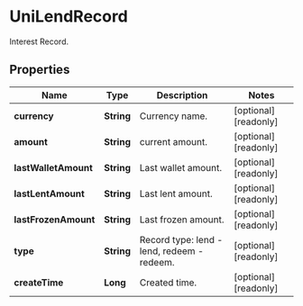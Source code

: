 
# UniLendRecord

Interest Record.

## Properties

Name | Type | Description | Notes
------------ | ------------- | ------------- | -------------
**currency** | **String** | Currency name. |  [optional] [readonly]
**amount** | **String** | current amount. |  [optional] [readonly]
**lastWalletAmount** | **String** | Last wallet amount. |  [optional] [readonly]
**lastLentAmount** | **String** | Last lent amount. |  [optional] [readonly]
**lastFrozenAmount** | **String** | Last frozen amount. |  [optional] [readonly]
**type** | **String** | Record type: lend - lend, redeem - redeem. |  [optional] [readonly]
**createTime** | **Long** | Created time. |  [optional] [readonly]

